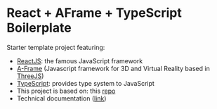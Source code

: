 # React + AFrame + TypeScript Boilerplate

Starter template project featuring:

- [ReactJS](https://code.facebook.com/projects/176988925806765/react/): the famous JavaScript framework
- [A-Frame](https://aframe.io) (Javascript framework for 3D and Virtual Reality based in [ThreeJS](https://www.threejs.org))
- [TypeScript](https://www.typescriptlang.org): provides type system to JavaScript
- This project is based on: this [repo](https://github.com/wmonk/create-react-app-typescript)
- Technical documentation ([link](https://github.com/facebookincubator/create-react-app/blob/master/packages/react-scripts/template/README.md#table-of-contents))

